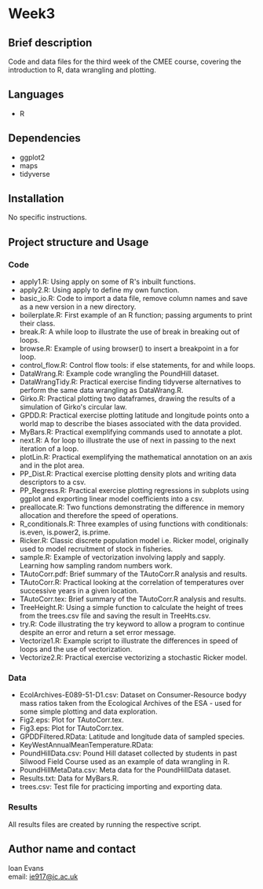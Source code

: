 # Week3
## Brief description
Code and data files for the third week of the CMEE course, covering the introduction to R, data wrangling and plotting.
## Languages
* R
## Dependencies
* ggplot2
* maps
* tidyverse
## Installation
No specific instructions.
## Project structure and Usage
### Code
* apply1.R: Using apply on some of R's inbuilt functions.
* apply2.R: Using apply to define my own function.
* basic_io.R: Code to import a data file, remove column names and save as a new version in a new directory.
* boilerplate.R: First example of an R function; passing arguments to print their class.
* break.R: A while loop to illustrate the use of break in breaking out of loops.
* browse.R: Example of using browser() to insert a breakpoint in a for loop.
* control_flow.R: Control flow tools: if else statements, for and while loops.
* DataWrang.R: Example code wrangling the PoundHill dataset.
* DataWrangTidy.R: Practical exercise finding tidyverse alternatives to perform the same data wrangling as DataWrang.R.
* Girko.R: Practical plotting two dataframes, drawing the results of a simulation of Girko's circular law.
* GPDD.R: Practical exercise plotting latitude and longitude points onto a world map to describe the biases associated with the data provided.
* MyBars.R: Practical exemplifying commands used to annotate a plot.
* next.R: A for loop to illustrate the use of next in passing to the next iteration of a loop.
* plotLin.R: Practical exemplifying the mathematical annotation on an axis and in the plot area.
* PP_Dist.R: Practical exercise plotting density plots and writing data descriptors to a csv.
* PP_Regress.R: Practical exercise plotting regressions in subplots using ggplot and exporting linear model coefficients into a csv.
* preallocate.R: Two functions demonstrating the difference in memory allocation and therefore the speed of operations.
* R_conditionals.R: Three examples of using functions with conditionals: is.even, is.power2, is.prime.
* Ricker.R: Classic discrete population model i.e. Ricker model, originally used to model recruitment of stock in fisheries.
* sample.R: Example of vectorization involving lapply and sapply. Learning how sampling random numbers work.
* TAutoCorr.pdf: Brief summary of the TAutoCorr.R analysis and results.
* TAutoCorr.R: Practical looking at the correlation of temperatures over successive years in a given location.
* TAutoCorr.tex: Brief summary of the TAutoCorr.R analysis and results.
* TreeHeight.R: Using a simple function to calculate the height of trees from the trees.csv file and saving the result in TreeHts.csv.
* try.R: Code illustrating the try keyword to allow a program to continue despite an error and return a set error message.
* Vectorize1.R: Example script to illustrate the differences in speed of loops and the use of vectorization.
* Vectorize2.R: Practical exercise vectorizing a stochastic Ricker model.
### Data
* EcolArchives-E089-51-D1.csv: Dataset on Consumer-Resource bodyy mass ratios taken from the Ecological Archives of the ESA - used for some simple plotting and data exploration.
* Fig2.eps: Plot for TAutoCorr.tex.
* Fig3.eps: Plot for TAutoCorr.tex.
* GPDDFiltered.RData: Latitude and longitude data of sampled species.
* KeyWestAnnualMeanTemperature.RData: 
* PoundHillData.csv: Pound Hill dataset collected by students in past Silwood Field Course used as an example of data wrangling in R.
* PoundHillMetaData.csv: Meta data for the PoundHillData dataset.
* Results.txt: Data for MyBars.R.
* trees.csv: Test file for practicing importing and exporting data.
### Results
All results files are created by running the respective script.
## Author name and contact
Ioan Evans  
email: ie917@ic.ac.uk